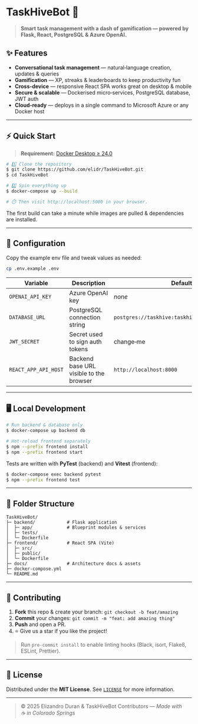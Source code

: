 # TaskHiveBot 🐝

> **Smart task management with a dash of gamification — powered by Flask, React, PostgreSQL & Azure OpenAI.**

## ✨ Features

- **Conversational task management** — natural‑language creation, updates & queries
- **Gamification** — XP, streaks & leaderboards to keep productivity fun
- **Cross‑device** — responsive React SPA works great on desktop & mobile
- **Secure & scalable** — Dockerised micro‑services, PostgreSQL database, JWT auth
- **Cloud‑ready** — deploys in a single command to Microsoft Azure or any Docker host

---

## ⚡ Quick Start

> **Requirement:** [Docker Desktop ≥ 24.0](https://docs.docker.com/desktop/)

```bash
# 1️⃣ Clone the repository
$ git clone https://github.com/elidr/TaskHiveBot.git
$ cd TaskHiveBot

# 2️⃣ Spin everything up
$ docker-compose up --build

# ⏱️ Then visit http://localhost:5000 in your browser.
```

The first build can take a minute while images are pulled & dependencies are installed.

---

## 🔧 Configuration

Copy the example env file and tweak values as needed:

```bash
cp .env.example .env
```

| Variable              | Description                              | Default |
|-----------------------|------------------------------------------|---------|
| `OPENAI_API_KEY`      | Azure OpenAI key                         | *none*  |
| `DATABASE_URL`        | PostgreSQL connection string             | `postgres://taskhive:taskhive@db:5432/taskhive` |
| `JWT_SECRET`          | Secret used to sign auth tokens          | change‑me |
| `REACT_APP_API_HOST`  | Backend base URL visible to the browser  | `http://localhost:8000` |

---

## 🖥️ Local Development

```bash
# Run backend & database only
$ docker-compose up backend db

# Hot‑reload frontend separately
$ npm --prefix frontend install
$ npm --prefix frontend start
```

Tests are written with **PyTest** (backend) and **Vitest** (frontend):

```bash
$ docker-compose exec backend pytest
$ npm --prefix frontend test
```

---

## 📁 Folder Structure

```
TaskHiveBot/
├─ backend/            # Flask application
│  ├─ app/             # Blueprint modules & services
│  ├─ tests/
│  └─ Dockerfile
├─ frontend/           # React SPA (Vite)
│  ├─ src/
│  ├─ public/
│  └─ Dockerfile
├─ docs/               # Architecture docs & assets
├─ docker-compose.yml
└─ README.md
```

---

## 🤝 Contributing

1. **Fork** this repo & create your branch: `git checkout -b feat/amazing`  
2. **Commit** your changes: `git commit -m "feat: add amazing thing"`  
3. **Push** and open a PR.  
4. ⭐ Give us a star if you like the project!

> Run `pre-commit install` to enable linting hooks (Black, isort, Flake8, ESLint, Prettier).

---

## 📜 License

Distributed under the **MIT License**. See [`LICENSE`](LICENSE) for more information.

---

> © 2025 Elizandro Duran & TaskHiveBot Contributors — *Made with ☕ in Colorado Springs*
